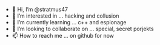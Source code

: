 - 👋 Hi, I’m @stratmus47
- 👀 I’m interested in ... hacking and collusion
- 🌱 I’m currently learning ... c++ and espionage 
- 💞️ I’m looking to collaborate on ... special, secret porjekts
- 📫 How to reach me ... on github for now

<!---
stratmus47/stratmus47 is a ✨ special ✨ repository because its `README.md` (this file) appears on your GitHub profile.
You can click the Preview link to take a look at your changes.
--->
